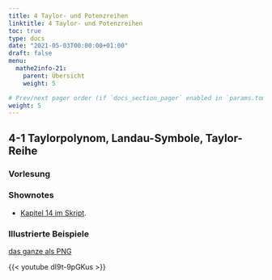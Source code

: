 ```yaml
---
title: 4 Taylor- und Potenzreihen
linktitle: 4 Taylor- und Potenzreihen
toc: true
type: docs
date: "2021-05-03T00:00:00+01:00"
draft: false
menu:
  mathe2info-21:
    parent: Übersicht
    weight: 5

# Prev/next pager order (if `docs_section_pager` enabled in `params.toml`)
weight: 5
---
```


## 4-1 Taylorpolynom, Landau-Symbole, Taylor-Reihe

### Vorlesung
<div id="pc-lecture-4-1"></div>

### Shownotes

 * [Kapitel 14 im Skript](https://paperhive.org/documents/items/Q5_T1IK-vd5c?a=d:NVYFzJarguQi).

### Illustrierte Beispiele

[das ganze als PNG](../files/4-1-bspx.png)

{{< youtube dI9t-9pGKus >}}

<!--
## 4-2 Taylor-Reihe, Potenzreihe, Taylor-Reihe

### Vorlesung
<div id="pc-lecture-4-2"></div>

### Shownotes

 * [Kapitel 14 im Skript](https://paperhive.org/documents/items/Q5_T1IK-vd5c?a=d:NVYFzJarguQi).

### Illustrierte Beispiele

[das ganze als PNG](../files/4-2-bspx.png)

{{< youtube Zk9CXZEcUaY >}}

## Wrapup Differenzierbarkeit

{{< youtube QFlv5SBfQ6w >}}
-->
